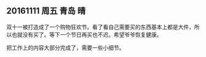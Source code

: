 ## 20161111  周五   青岛   晴


双十一被打造成了一个购物狂欢节。看了看自己需要买的东西基本上都是大件，所以也就没有买了。等下一个节日再买也不迟。希望爷爷恢复健康。

把工作上的内容大部分完成了，需要一些小细节。 

